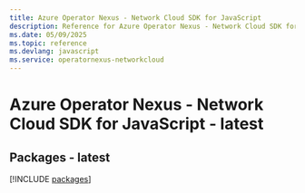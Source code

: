 ```yaml
---
title: Azure Operator Nexus - Network Cloud SDK for JavaScript
description: Reference for Azure Operator Nexus - Network Cloud SDK for JavaScript
ms.date: 05/09/2025
ms.topic: reference
ms.devlang: javascript
ms.service: operatornexus-networkcloud
---
```

# Azure Operator Nexus - Network Cloud SDK for JavaScript - latest
## Packages - latest
[!INCLUDE [packages](operator-nexus---network-cloud-index.md)]